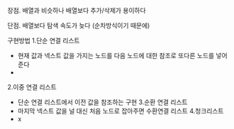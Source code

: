 장점.
배열과 비슷하나 배열보다 추가/삭제가 용이하다

단점.
배열보다 탐색 속도가 늦다 (순차방식이기 때문에)

구현방법 
1.단순 연결 리스트
- 현재 값과 넥스트 값을 가지는 노드를 다음 노드에 대한 참조로 또다른 노드를 넣어준다
- 
2.이중 연결 리스트
- 단순 연결 리스트에서 이전 값을 참조하는 구현
3.순환 연결 리스트
- 마지막 넥스트 값을 널 대신 처음 노드로 잡아주면 수환연결 리스트
4.청크리스트
- x

